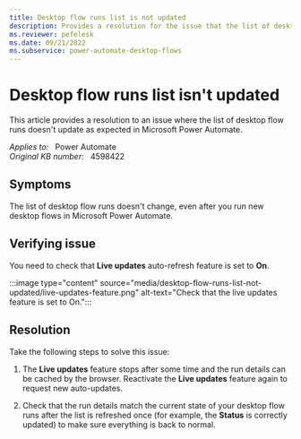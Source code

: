 ```yaml
---
title: Desktop flow runs list is not updated
description: Provides a resolution for the issue that the list of desktop flow runs doesn't update even though you run a new desktop flow in Power Automate.
ms.reviewer: pefelesk
ms.date: 09/21/2022
ms.subservice: power-automate-desktop-flows
---
```

# Desktop flow runs list isn't updated

This article provides a resolution to an issue where the list of desktop flow runs doesn't update as expected in Microsoft Power Automate.

_Applies to:_ &nbsp; Power Automate  
_Original KB number:_ &nbsp; 4598422

## Symptoms

The list of desktop flow runs doesn't change, even after you run new desktop flows in Microsoft Power Automate.

## Verifying issue

You need to check that **Live updates** auto-refresh feature is set to **On**.

:::image type="content" source="media/desktop-flow-runs-list-not-updated/live-updates-feature.png" alt-text="Check that the live updates feature is set to On.":::

## Resolution

Take the following steps to solve this issue:

1. The **Live updates** feature stops after some time and the run details can be cached by the browser. Reactivate the **Live updates** feature again to request new auto-updates.

2. Check that the run details match the current state of your desktop flow runs after the list is refreshed once (for example, the **Status** is correctly updated) to make sure everything is back to normal.
